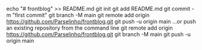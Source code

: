 echo "# frontblog" >> README.md
git init
git add README.md
git commit -m "first commit"
git branch -M main
git remote add origin https://github.com/Parselinho/frontblog.git
git push -u origin main
…or push an existing repository from the command line
git remote add origin https://github.com/Parselinho/frontblog.git
git branch -M main
git push -u origin main
